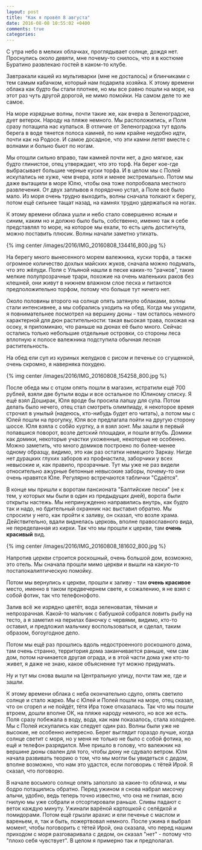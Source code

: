 ```yaml
---
layout: post
title: "Как я провёл 8 августа"
date: 2016-08-08 10:55:02 +0400
comments: true
categories: 
---
```

С утра небо в мелких облачках, проглядывает солнце, дождя нет. Проснулись около девяти, мне почему-то снилось, что я в костюме Буратино развлекаю гостей в каком-то клубе.

Завтракали кашей из мультиварки (мне не досталось) и блинчиками с тем самым кабачком, который нам подарила хозяйка. К этому времени облака как будто бы стали плотнее, но мы все равно пошли на море, на этот раз чуть другой дорогой, не мимо помойки. На самом деле то же самое.

На море изрядные волны, почти такие же, как вчера в Зеленоградске, дует ветерок. Народу на пляже немного. Мы расположились, и Поля сразу потащила нас купаться. В отличие от Зеленоградска тут вдоль берега в воде тянется полоса камней, по ним крайне неудобно идти, почти как на Родосе. И самое досадное, что эти камни летят вместе с волнами и больно бьют по ногам.

Мы отошли сильно вправо, там камней почти нет, а дно мягкое, как будто глинистое, отец утверждает, что это торф. На берег кое-где выбрасывает большие черные куски торфа. И в целом мы с Полей искупались не хуже, чем вчера, хотя и менее экстремально. Потом мы даже вытащили в море Юлю, чтобы она тоже попробовала местного развлечения. От двух заплывов я порядочно устал, а Поле всё было мало. Из моря очень трудно выходить, волны сначала толкают к берегу, потом ещё сильнее тащат назад, на камнях трудно удержаться на ногах.

К этому времени облака ушли и небо стало совершенно ясным и синим, каким но и должно было быть, собственно, именно так я себе представлял то море, на которое мы ехали, то есть цель достигнута, можно поставить плюсик. Волны начали заметно утихать.

{% img center /images/2016/IMG_20160808_134416_800.jpg %}

На берегу много вынесенного морем валежника, куски торфа, а также огромное количество дохлых майских жуков, сначала можно подумать, что это жёлуди. Поля с Ульяной нашли в песке каких-то "рачков", такие мелкие полупрозрачные трари, похожие на очень маленьких раков без клешней, они живут в нижнем влажном слое песка и питаются предположительно торфом, потому что больше тут ничего нет. 

Около половины второго на солнце опять затянуло облаками, волны стали интенсивнее, а мы собрались уходить на обед. Когда мы уходили, я повнимательнее посмотрел на вершину дюны - там осталось немного характерной для дюн растительности: такая высокая трава, похожая на осоку, я припоминаю, что раньше на дюнах её было много. Сейчас остались только небольшие отдельные островки, со стороны леса вплотную к полосе валежника подступила обычная лесная растительность.

На обед ели суп из куриных желудков с рисом и печенье со сгущенкой, очень скромно, я наверняка похудею.

{% img center /images/2016/IMG_20160808_154258_800.jpg %}

После обеда мы с отцом опять пошли в магазин, истратили ещё 700 рублей, взяли две бутыли воды и все остальное по Юлиному списку. Я ещё взял Доширак, Юля вроде бы просила лапшу для супа. Потом делать было нечего, отец стал смотреть олимпиаду, я некоторое время строчил в унылый (надеюсь, кто-нибудь будет его читать), а потом мы с Юлей пошли на прогулку, Юля все предлагала пойти на другую сторону шоссе. Юля взяла с собйо куртку, а я взял зонт. Мы зашли в первый попавшися поворот, возле детский площадки, и пошли вглубь. Домики как домики, некоторые участки ухоженные, некоторые не особенно. Можно заметить, что много домиков построено по более-менее одному образцу, видимо, это как раз остатки немецкого Заркау. Нигде нет дурацких глухих заборов из профнастила, заборчики у всех невысокие и, как правило, прозрачные. Тут мы уже не раз видели относительно ажурные бетонные невысокие заборы, почему-то они очень нравятся Юле. Регулярно встречаются таблички "Сдаётся".

В конце мы пришли к воротам пансионата "Балтийские пески" (не к тем, у которых мы были в один из предыдущих дней), ворота были открыты настежь. Мы непринужденно направились внутрь, как будто так и надо, но бдительный охранник нас выставил обратно. Мы спросили у него, как пройти к заливу, он сказал, что возле храма. Действительно, вдали виднелась церковь, вполне православного вида, не переделанная из кирхи. Так что мы прошли к церкви, там **очень красивый** вид. 

{% img center /images/2016/IMG_20160808_181602_800.jpg %}

Напротив церкви строится роскошный, очень большой дом, возможно, это отель. Мы сначала прошли мимо церкви и вышли на какую-то постапокалиптическую помойку.

Потом мы вернулись к церкви, прошли к заливу - там **очень красивое** место, именно в таком предвечернем свете, к сожалению, я не взял с собой фотик, так что телефонофото.

Залив всё же изрядно цветёт, вода зеленоватая, тёмная и непрозрачная. Какой-то мальчик с бабушкой собрался ловить рыбу на тесто, а я заметил на перилах баночку с червями, видимо, кто-то оставил, и предложил мальчику воспользоваться, и сделал, таким образом, богоугодное дело.

Потом мы ещё раз прошлись вдоль недостроенного роскошного дома, там очень странно, территория дома заканчивается раньше, чем сам дом, потом начинается другая ограда, и в этой части дома уже кто-то живет, я даже не знаю, какое объяснение тут можно придумать.

Ну и тут мы снова вышли на Центральную улицу, почти там же, где и зашли.

К этому времени облака с неба окончательно сдуло, опять светило солнце и стало жарко. Мы с Юлей и Полей пошли на море, отец сказал, что он сгорел и не пойдёт, тётя Ира тоже отказалась. Так что мы пошли втроем, дошли вполне ОК, на пляже народу немного, но все же есть. Поля сразу побежала в воду, вода, как нам показалось, стала холоднее. Мы с Полей искупались как следует один раз. Волны были уже не высокие, не особенно интересно. Берег выглядит гораздо лучше, когда солнце светит с моря, но у меня не только не было с собой фотика, но ещё и телефон разрядился. Мне пришло в голову, что валежник на вершине дюны свален для того, чтобы дюну не сдувало ветром. Юля начала развивать теорию о том, что мы могли бы увидеться с дедом, вполне возможно, что нам это удастся, если поговориь с тётей Ирой. Я сказал, что поговорю.

В начале восьмого солнце опять заползло за какие-то облачка, и мы бодро потащились обратно. Перед ужином я снова набрал мисочку алычи, удобно, ведь теперь точно известно, что она не гнилая, всю гнилую мы уже собрали и отсортировали раньше. Сливы падают с веток каждую минуту. Ужинали варёной картошкой с селёдкой и помидорами. Потом ещё грызли арахис и ели печенье с маслом и вареньем, я, так и быть, пожертвовал немного. После ужина я выбрал момент, чтобы поговорить с тётей Ирой, она сказала, что перед нашим приходом с моря разговаривала с дедом, он сказал "нет" - потому что "плохо себя чувствует". В целом я примерно так и предполагал.